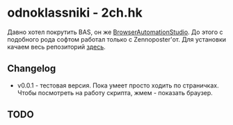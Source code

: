 # odnoklassniki - 2ch.hk
Давно хотел покрутить BAS, он же [BrowserAutomationStudio](https://bablosoft.com/shop/BrowserAutomationStudio).
До этого с подобного рода софтом работал только с Zennoposter'от.
Для установки качаем весь репозиторий [здесь](https://github.com/webcamguide/odnoklassniki/archive/master.zip).

## Changelog
* v0.0.1 - тестовая версия. Пока умеет просто ходить по страничках. Чтобы посмотреть на работу скрипта, жмем - показать браузер.

## TODO
